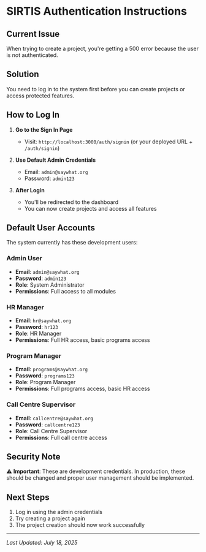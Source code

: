 # SIRTIS Authentication Instructions

## Current Issue
When trying to create a project, you're getting a 500 error because the user is not authenticated.

## Solution
You need to log in to the system first before you can create projects or access protected features.

## How to Log In

1. **Go to the Sign In Page**
   - Visit: `http://localhost:3000/auth/signin` (or your deployed URL + `/auth/signin`)

2. **Use Default Admin Credentials**
   - Email: `admin@saywhat.org`
   - Password: `admin123`

3. **After Login**
   - You'll be redirected to the dashboard
   - You can now create projects and access all features

## Default User Accounts
The system currently has these development users:

### Admin User
- **Email**: `admin@saywhat.org`
- **Password**: `admin123`
- **Role**: System Administrator
- **Permissions**: Full access to all modules

### HR Manager
- **Email**: `hr@saywhat.org`
- **Password**: `hr123`
- **Role**: HR Manager
- **Permissions**: Full HR access, basic programs access

### Program Manager
- **Email**: `programs@saywhat.org`
- **Password**: `programs123`
- **Role**: Program Manager
- **Permissions**: Full programs access, basic HR access

### Call Centre Supervisor
- **Email**: `callcentre@saywhat.org`
- **Password**: `callcentre123`
- **Role**: Call Centre Supervisor
- **Permissions**: Full call centre access

## Security Note
⚠️ **Important**: These are development credentials. In production, these should be changed and proper user management should be implemented.

## Next Steps
1. Log in using the admin credentials
2. Try creating a project again
3. The project creation should now work successfully

---
*Last Updated: July 18, 2025*
